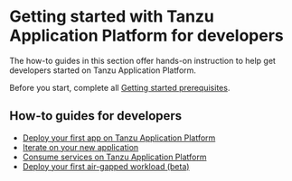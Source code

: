 # Getting started with Tanzu Application Platform for developers

The how-to guides in this section offer hands-on instruction to help get developers started on Tanzu Application Platform.

Before you start, complete all [Getting started prerequisites](../getting-started.md).

## <a id='how-to-developers'></a>How-to guides for developers

- [Deploy your first app on Tanzu Application Platform](deploy-first-app.md)
- [Iterate on your new application](iterate-new-app.md)
- [Consume services on Tanzu Application Platform](consume-services.md)
- [Deploy your first air-gapped workload (beta)](getting-started/air-gap-workload.md)
